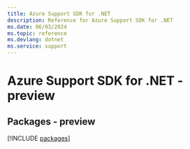 ```yaml
---
title: Azure Support SDK for .NET
description: Reference for Azure Support SDK for .NET
ms.date: 06/03/2024
ms.topic: reference
ms.devlang: dotnet
ms.service: support
---
```

# Azure Support SDK for .NET - preview
## Packages - preview
[!INCLUDE [packages](support-index.md)]